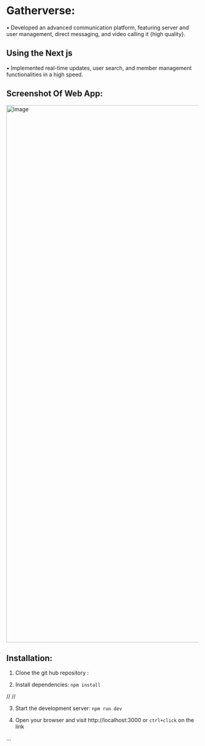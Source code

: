   # Gatherverse:



•  Developed an advanced communication platform, featuring server and user management, direct messaging, and video
calling it {high quality}.


 ## Using the Next js
 • Implemented real-time updates, user search, and member management functionalities in a high speed.


 

## Screenshot Of Web App:

  <img width="1408" alt="image" 
 src="https://utfs.io/f/mJvRnIkXEid5hKFM7btuSbW2FIKR9CTzktOLxgM7f5Gque3a">

 

  ## Installation:

 1. Clone the git hub repository :

 2. Install dependencies: `npm install`
  
   // //

 3. Start the development server: `npm run dev`

    
 4. Open your browser and visit http://localhost:3000 or `ctrl+click` on the link








    
 ...
